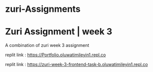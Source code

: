# zuri-Assignments
# Zuri Assignment | week 3

A combination of zuri week 3 assignment 

replit link : https://Portfolio.oluwatimileyin1.repl.co

replit link : https://zuri-week-3-frontend-task-b.oluwatimileyin1.repl.co
